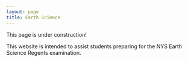 ```yaml
---
layout: page
title: Earth Science
---
```


<p class="message">
  This page is under construction!
</p>

This website is intended to assist students preparing for the NYS Earth Science Regents examination.